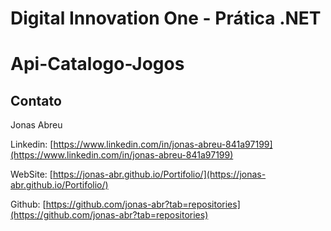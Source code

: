 # Digital Innovation One - Prática .NET

# Api-Catalogo-Jogos

## Contato

Jonas Abreu

Linkedin:  [https://www.linkedin.com/in/jonas-abreu-841a97199](https://www.linkedin.com/in/jonas-abreu-841a97199)

WebSite:  [https://jonas-abr.github.io/Portifolio/](https://jonas-abr.github.io/Portifolio/)

Github:  [https://github.com/jonas-abr?tab=repositories](https://github.com/jonas-abr?tab=repositories)
